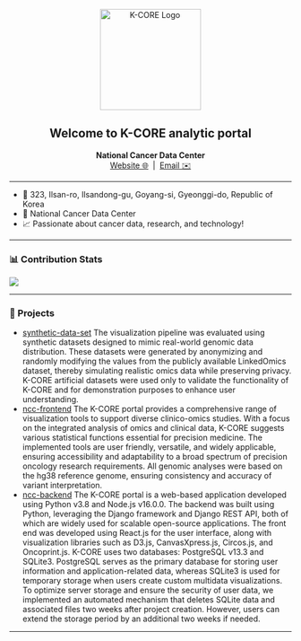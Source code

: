 <p align="center">
  <img src="https://github.com/K-CORE-NCDC.png" width="180" alt="K-CORE Logo"/>
</p>

<h2 align="center">Welcome to K-CORE analytic portal</h2>

<p align="center">
  <b>National Cancer Data Center</b><br>
  <a href="https://www.cancerdata.re.kr/k-core/#">Website 🌐</a> &nbsp;|&nbsp;
  <a href="mailto:wodn9614@ncc.re.kr">Email ✉️</a>
</p>

---

- 📍 323, Ilsan-ro, Ilsandong-gu, Goyang-si, Gyeonggi-do, Republic of Korea
- 🏢 National Cancer Data Center
- 📈 Passionate about cancer data, research, and technology!

---

### 📊 Contribution Stats

![](https://github-readme-stats.vercel.app/api?username=K-CORE-NCDC&show_icons=true&theme=default)

---

### 🚀 Projects

- [synthetic-data-set](https://github.com/K-CORE-NCDC/synthetic-data-set)
  The visualization pipeline was evaluated using synthetic datasets designed to mimic real-world genomic data distribution. These datasets were generated by anonymizing and randomly modifying the values from the publicly available LinkedOmics dataset, thereby simulating realistic omics data while preserving privacy. K-CORE artificial datasets were used only to validate the functionality of K-CORE and for demonstration purposes to enhance user understanding.
- [ncc-frontend](https://github.com/K-CORE-NCDC/ncc-frontend)
  The K-CORE portal provides a comprehensive range of visualization tools to support diverse clinico-omics studies. With a focus on the integrated analysis of omics and clinical data, K-CORE suggests various statistical functions essential for precision medicine. The implemented tools are user friendly, versatile, and widely applicable, ensuring accessibility and adaptability to a broad spectrum of precision oncology research requirements. All genomic analyses were based on the hg38 reference genome, ensuring consistency and accuracy of variant interpretation.
- [ncc-backend](https://github.com/K-CORE-NCDC/ncc-backend)
  The K-CORE portal is a web-based application developed using Python v3.8 and Node.js v16.0.0. The backend was built using Python, leveraging the Django framework and Django REST API, both of which are widely used for scalable open-source applications. The front end was developed using React.js for the user interface, along with visualization libraries such as D3.js, CanvasXpress.js, Circos.js, and Oncoprint.js. K-CORE uses two databases: PostgreSQL v13.3 and SQLite3. PostgreSQL serves as the primary database for storing user information and application-related data, whereas SQLite3 is used for temporary storage when users create custom multidata visualizations. To optimize server storage and ensure the security of user data, we implemented an automated mechanism that deletes SQLite data and associated files two weeks after project creation. However, users can extend the storage period by an additional two weeks if needed.


---
